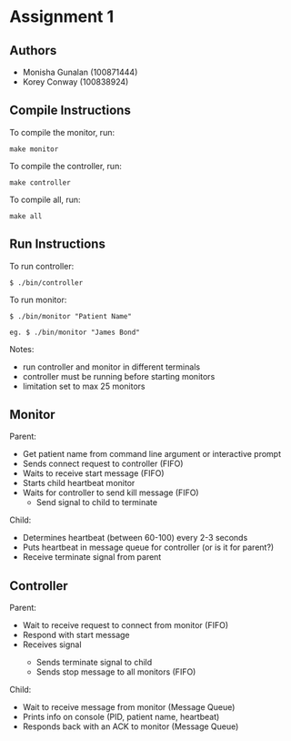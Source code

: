 Assignment 1
============

Authors
-------
- Monisha Gunalan (100871444)
- Korey Conway (100838924)

Compile Instructions
--------------------

To compile the monitor, run:
	
	make monitor
	
To compile the controller, run:
	
	make controller
	
To compile all, run:
	
	make all


Run Instructions
----------------

To run controller:
	
	$ ./bin/controller

To run monitor:
	
	$ ./bin/monitor "Patient Name"
	
	eg. $ ./bin/monitor "James Bond"

Notes:
- run controller and monitor in different terminals
- controller must be running before starting monitors
- limitation set to max 25 monitors

	

Monitor
-------

Parent:
- Get patient name from command line argument or interactive prompt
- Sends connect request to controller (FIFO)
- Waits to receive start message (FIFO)
- Starts child heartbeat monitor
- Waits for controller to send kill message (FIFO)
	- Send signal to child to terminate

Child:
- Determines heartbeat (between 60-100) every 2-3 seconds
- Puts heartbeat in message queue for controller (or is it for parent?)
- Receive terminate signal from parent


Controller
----------

Parent:
- Wait to receive request to connect from monitor (FIFO)
- Respond with start message
- Receives <control-C> signal
	- Sends terminate signal to child
	- Sends stop message to all monitors (FIFO)

Child:
- Wait to receive message from monitor (Message Queue)
- Prints info on console (PID, patient name, heartbeat)
- Responds back with an ACK to monitor (Message Queue)

